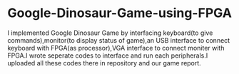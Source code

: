 # Google-Dinosaur-Game-using-FPGA
I implemented Google Dinosaur Game by interfacing keyboard(to give commands),monitor(to display status of game),an USB interface to connect keyboard with FPGA(as processor),VGA interface to connect moniter with FPGA.I wrote seperate codes to interface and run each peripherals.I uploaded all these codes there in repository and our game report.
